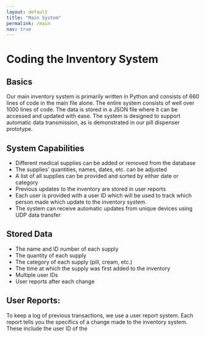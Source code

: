 ```yaml
---
layout: default
title: "Main System"
permalink: /main
nav: true
---
```

# Coding the Inventory System

## Basics

Our main inventory system is primarily written in Python and consists of 660 lines of code in the main file alone. The entire system consists of well over 1000 lines of code. The data is stored in a JSON file where it can be accessed and updated with ease. The system is designed to support automatic data transmission, as is demonstrated in our pill dispenser prototype.

## System Capabilities

*	Different medical supplies can be added or removed from the database
*	The supplies' quantities, names, dates, etc. can be adjusted
* A list of all supplies can be provided and sorted by either date or category
*	Previous updates to the inventory are stored in user reports
*	Each user is provided with a user ID which will be used to track which person made which update to the inventory system.
*	The system can receive automatic updates from unique devices using UDP data transfer

## Stored Data

* The name and ID number of each supply
* The quantity of each supply
* The category of each supply (pill, cream, etc.)
* The time at which the supply was first added to the inventory
* Multiple user IDs
* User reports after each change
## User Reports:
To keep a log of previous transactions, we use a user report system. Each report tells you the specifics of a change made to the inventory system. These include the user ID of the 
